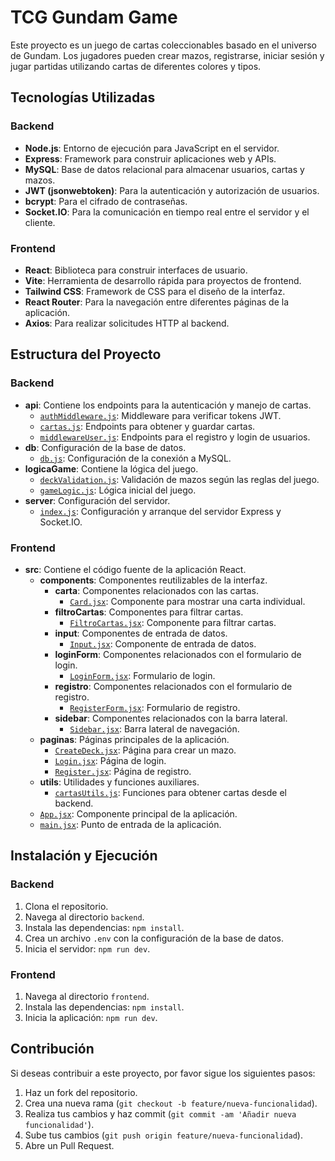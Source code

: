 # TCG Gundam Game

Este proyecto es un juego de cartas coleccionables basado en el universo de Gundam. Los jugadores pueden crear mazos, registrarse, iniciar sesión y jugar partidas utilizando cartas de diferentes colores y tipos.

## Tecnologías Utilizadas

### Backend
- **Node.js**: Entorno de ejecución para JavaScript en el servidor.
- **Express**: Framework para construir aplicaciones web y APIs.
- **MySQL**: Base de datos relacional para almacenar usuarios, cartas y mazos.
- **JWT (jsonwebtoken)**: Para la autenticación y autorización de usuarios.
- **bcrypt**: Para el cifrado de contraseñas.
- **Socket.IO**: Para la comunicación en tiempo real entre el servidor y el cliente.

### Frontend
- **React**: Biblioteca para construir interfaces de usuario.
- **Vite**: Herramienta de desarrollo rápida para proyectos de frontend.
- **Tailwind CSS**: Framework de CSS para el diseño de la interfaz.
- **React Router**: Para la navegación entre diferentes páginas de la aplicación.
- **Axios**: Para realizar solicitudes HTTP al backend.

## Estructura del Proyecto

### Backend
- **api**: Contiene los endpoints para la autenticación y manejo de cartas.
  - [`authMiddleware.js`](backend/api/authMiddleware.js): Middleware para verificar tokens JWT.
  - [`cartas.js`](backend/api/cartas.js): Endpoints para obtener y guardar cartas.
  - [`middlewareUser.js`](backend/api/middlewareUser.js): Endpoints para el registro y login de usuarios.
- **db**: Configuración de la base de datos.
  - [`db.js`](backend/db/db.js): Configuración de la conexión a MySQL.
- **logicaGame**: Contiene la lógica del juego.
  - [`deckValidation.js`](backend/logicaGame/deckValidation.js): Validación de mazos según las reglas del juego.
  - [`gameLogic.js`](backend/logicaGame/gameLogic.js): Lógica inicial del juego.
- **server**: Configuración del servidor.
  - [`index.js`](backend/server/index.js): Configuración y arranque del servidor Express y Socket.IO.

### Frontend
- **src**: Contiene el código fuente de la aplicación React.
  - **components**: Componentes reutilizables de la interfaz.
    - **carta**: Componentes relacionados con las cartas.
      - [`Card.jsx`](frontend/src/components/carta/Card.jsx): Componente para mostrar una carta individual.
    - **filtroCartas**: Componentes para filtrar cartas.
      - [`FiltroCartas.jsx`](frontend/src/components/filtroCartas/FiltroCartas.jsx): Componente para filtrar cartas.
    - **input**: Componentes de entrada de datos.
      - [`Input.jsx`](frontend/src/components/input/Input.jsx): Componente de entrada de datos.
    - **loginForm**: Componentes relacionados con el formulario de login.
      - [`LoginForm.jsx`](frontend/src/components/loginForm/LoginForm.jsx): Formulario de login.
    - **registro**: Componentes relacionados con el formulario de registro.
      - [`RegisterForm.jsx`](frontend/src/components/registro/RegisterForm.jsx): Formulario de registro.
    - **sidebar**: Componentes relacionados con la barra lateral.
      - [`Sidebar.jsx`](frontend/src/components/sidebar/Sidebar.jsx): Barra lateral de navegación.
  - **paginas**: Páginas principales de la aplicación.
    - [`CreateDeck.jsx`](frontend/src/paginas/CreateDeck.jsx): Página para crear un mazo.
    - [`Login.jsx`](frontend/src/paginas/Login.jsx): Página de login.
    - [`Register.jsx`](frontend/src/paginas/Register.jsx): Página de registro.
  - **utils**: Utilidades y funciones auxiliares.
    - [`cartasUtils.js`](frontend/src/utils/cartasUtils.js): Funciones para obtener cartas desde el backend.
  - [`App.jsx`](frontend/src/App.jsx): Componente principal de la aplicación.
  - [`main.jsx`](frontend/src/main.jsx): Punto de entrada de la aplicación.

## Instalación y Ejecución

### Backend
1. Clona el repositorio.
2. Navega al directorio `backend`.
3. Instala las dependencias: `npm install`.
4. Crea un archivo `.env` con la configuración de la base de datos.
5. Inicia el servidor: `npm run dev`.

### Frontend
1. Navega al directorio `frontend`.
2. Instala las dependencias: `npm install`.
3. Inicia la aplicación: `npm run dev`.

## Contribución

Si deseas contribuir a este proyecto, por favor sigue los siguientes pasos:
1. Haz un fork del repositorio.
2. Crea una nueva rama (`git checkout -b feature/nueva-funcionalidad`).
3. Realiza tus cambios y haz commit (`git commit -am 'Añadir nueva funcionalidad'`).
4. Sube tus cambios (`git push origin feature/nueva-funcionalidad`).
5. Abre un Pull Request.

